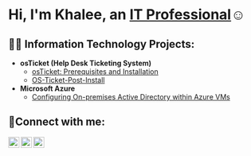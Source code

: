 <h1>Hi, I'm Khalee, an <a href="https://www.linkedin.com/in/khalee-b-720310191/">IT Professional</a>☺</h1>

<h2>👨‍💻 Information Technology Projects:</h2>

- <b>osTicket (Help Desk Ticketing System)</b>
  - [osTicket: Prerequisites and Installation](https://github.com/Kai-the-great/osticket-prereqs)
  - [OS-Ticket-Post-Install](https://github.com/Kai-the-great/OS-Ticket-Post-Install)
- <b>Microsoft Azure</b>
  - [Configuring On-premises Active Directory within Azure VMs](https://github.com/Kai-the-great/Configuring-On-premises-Active-Directory-within-Azure-VMs)
 

<h2>🤳Connect with me:</h2>

[<img align="left" alt="Josh | Twitter" width="22px" src="https://cdn.jsdelivr.net/npm/simple-icons@v3/icons/twitter.svg" />][twitter]
[<img align="left" alt="Josh | LinkedIn" width="22px" src="https://cdn.jsdelivr.net/npm/simple-icons@v3/icons/linkedin.svg" />][linkedin]
[<img align="left" alt="Josh | Instagram" width="22px" src="https://cdn.jsdelivr.net/npm/simple-icons@v3/icons/instagram.svg" />][instagram]

[twitter]: https://twitter.com/Josh
[instagram]: https://www.instagram.com/Josh
[linkedin]: [https://linkedin.com/](https://www.linkedin.com/in/khalee-b-720310191/)
